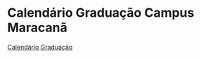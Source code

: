 # **Calendário Graduação Campus Maracanã**

[Calendário Graduação](http://www.cefet-rj.br/index.php/calendarios)
